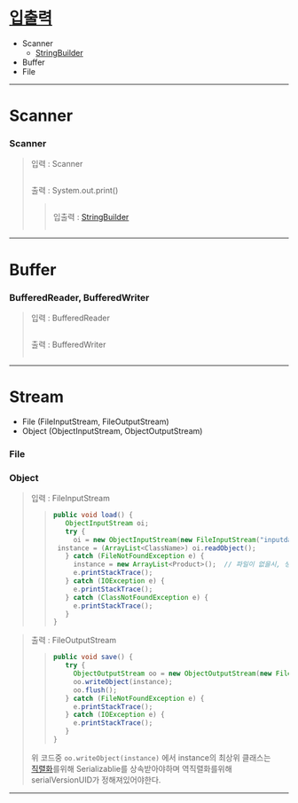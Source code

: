 # [입출력](https://malangdidoo.tistory.com/pages/java)

* Scanner
  * [StringBuilder](https://github.com/Jisup/TIL/blob/main/Java/%EC%95%8C%EA%B3%A0%EB%A6%AC%EC%A6%98.md)
* Buffer
* File

---
# Scanner
### Scanner

>입력 : Scanner
>
>>```java
>>
>>```
>출력 : System.out.print()
>
>>```java
>>
>>```
>> 입출력 : [StringBuilder](https://github.com/Jisup/TIL/blob/main/Java/%EC%95%8C%EA%B3%A0%EB%A6%AC%EC%A6%98.md)
>>>```java
>>>
>>>```
---

# Buffer
### BufferedReader, BufferedWriter

>입력 : BufferedReader
>
>>```java
>>
>>```
>출력 : BufferedWriter
>
>>```java
>>
>>```

---

# Stream
* File (FileInputStream, FileOutputStream)
* Object (ObjectInputStream, ObjectOutputStream)

### File


### Object

>입력 : FileInputStream
>
>>```java
>>public void load() {
>>	  ObjectInputStream oi;
>>	  try {
>>  	oi = new ObjectInputStream(new FileInputStream("inputdata.dat"));
>> 	instance = (ArrayList<ClassName>) oi.readObject();
>>	  } catch (FileNotFoundException e) {
>>		instance = new ArrayList<Product>();  // 파일이 없을시, 생성자호출
>>		e.printStackTrace();
>>	  } catch (IOException e) {
>>	 	e.printStackTrace();
>>	  } catch (ClassNotFoundException e) {
>>		e.printStackTrace();
>>	  }
>>}
>>```

>출력 : FileOutputStream
>
>>```java
>>public void save() {
>>	  try {
>>  	ObjectOutputStream oo = new ObjectOutputStream(new FileOutputStream("data.dat"));
>>		oo.writeObject(instance);      
>>	 	oo.flush();
>>	  } catch (FileNotFoundException e) {
>>  	e.printStackTrace();
>>	  } catch (IOException e) {
>>  	e.printStackTrace();
>>	  }
>>}
>>```
>위 코드중 ```oo.writeObject(instance)``` 에서 instance의 최상위 클래스는 </br>
>[직렬화]()를위해 Serializablie를 상속받아야하며 역직렬화를위해 serialVersionUID가 정해져있어야한다.

---
